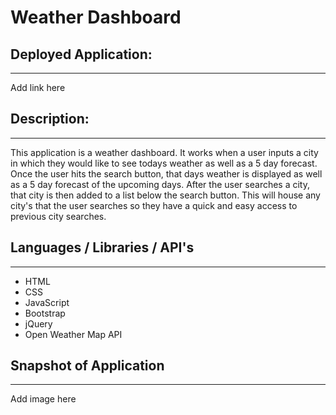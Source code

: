 # Weather Dashboard

## Deployed Application:

---

Add link here

## Description:

---

This application is a weather dashboard. It works when a user inputs a city in which they would like to see todays weather as well as a 5 day forecast. Once the user hits the search button, that days weather is displayed as well as a 5 day forecast of the upcoming days. After the user searches a city, that city is then added to a list below the search button. This will house any city's that the user searches so they have a quick and easy access to previous city searches.

## Languages / Libraries / API's

---

- HTML
- CSS
- JavaScript
- Bootstrap
- jQuery
- Open Weather Map API

## Snapshot of Application

---

Add image here
